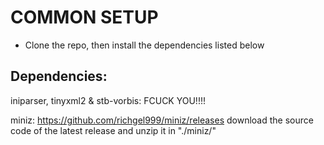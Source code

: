 # COMMON SETUP
* Clone the repo, then install the dependencies listed below

## Dependencies:
iniparser, tinyxml2 & stb-vorbis: FCUCK YOU!!!!

miniz: https://github.com/richgel999/miniz/releases
download the source code of the latest release and unzip it in "./miniz/"

